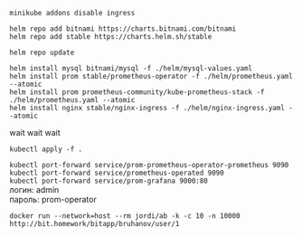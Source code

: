`minikube addons disable ingress`  

`helm repo add bitnami https://charts.bitnami.com/bitnami`  
`helm repo add stable https://charts.helm.sh/stable`

`helm repo update`  

`helm install mysql bitnami/mysql -f ./helm/mysql-values.yaml`  
`helm install prom stable/prometheus-operator -f ./helm/prometheus.yaml --atomic`  
`helm install prom prometheus-community/kube-prometheus-stack -f ./helm/prometheus.yaml --atomic`  
`helm install nginx stable/nginx-ingress -f ./helm/nginx-ingress.yaml --atomic`  

wait wait wait  

`kubectl apply -f .`  

`kubectl port-forward service/prom-prometheus-operator-prometheus 9090`  
`kubectl port-forward service/prometheus-operated 9090`  
`kubectl port-forward service/prom-grafana 9000:80`  
логин: admin  
пароль: prom-operator  

`docker run --network=host --rm jordi/ab -k -c 10 -n 10000 http://bit.homework/bitapp/bruhanov/user/1`
